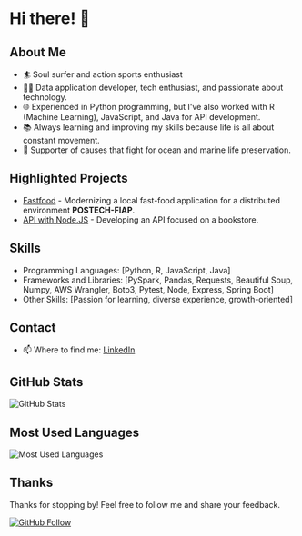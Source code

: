 # Hi there! 👋

## About Me
- 🏄 Soul surfer and action sports enthusiast
- 👨‍💻 Data application developer, tech enthusiast, and passionate about technology.
- 🌐 Experienced in Python programming, but I've also worked with R (Machine Learning), JavaScript, and Java for API development.
- 📚 Always learning and improving my skills because life is all about constant movement.
- 🌊 Supporter of causes that fight for ocean and marine life preservation.

## Highlighted Projects
- [Fastfood](https://github.com/b-r-u-n-o/java-challenger-food-fiap) - Modernizing a local fast-food application for a distributed environment **POSTECH-FIAP**.
- [API with Node.JS](https://github.com/b-r-u-n-o/api-livraria-nodejs-express-mongodb) - Developing an API focused on a bookstore.

## Skills
- Programming Languages: [Python, R, JavaScript, Java]
- Frameworks and Libraries: [PySpark, Pandas, Requests, Beautiful Soup, Numpy, AWS Wrangler, Boto3, Pytest, Node, Express, Spring Boot]
- Other Skills: [Passion for learning, diverse experience, growth-oriented]

## Contact
- 📫 Where to find me: [LinkedIn](https://www.linkedin.com/in/tsbruno/)

## GitHub Stats
![GitHub Stats](https://github-readme-stats.vercel.app/api?username=b-r-u-n-o&show_icons=true&theme=dark)

## Most Used Languages
![Most Used Languages](https://github-readme-stats.vercel.app/api/top-langs/?username=b-r-u-n-o&layout=compact&theme=dark)

## Thanks
Thanks for stopping by! Feel free to follow me and share your feedback.

[![GitHub Follow](https://img.shields.io/github/followers/b-r-u-n-o?label=Follow%20on%20GitHub&style=social)](https://github.com/b-r-u-n-o)
